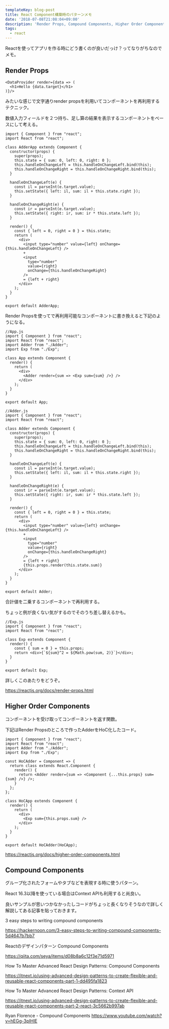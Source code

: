 ```yaml
---
templateKey: blog-post
title: React Component構築時のパターンメモ
date: '2018-07-08T21:08:04+09:00'
description: 'Render Props, Compound Components, Higher Order Components'
tags:
  - react
---
```

Reactを使ってアプリを作る時にどう書くのが良いだっけ？ってなりがちなのでメモ。

## Render Props

```es6
<DataProvider render={data => (
  <h1>Hello {data.target}</h1>
)}/>
```

みたいな感じで文字通りrender propsを利用いてコンポーネントを再利用するテクニック。

数値入力フィールドを２つ持ち、足し算の結果を表示するコンポーネントをベースにして考える。

```es6
import { Component } from "react";
import React from "react";

class AdderApp extends Component {
  constructor(props) {
    super(props);
    this.state = { sum: 0, left: 0, right: 0 };
    this.handleOnChangeLeft = this.handleOnChangeLeft.bind(this);
    this.handleOnChangeRight = this.handleOnChangeRight.bind(this);
  }

  handleOnChangeLeft(e) {
    const il = parseInt(e.target.value);
    this.setState({ left: il, sum: il + this.state.right });
  }

  handleOnChangeRight(e) {
    const ir = parseInt(e.target.value);
    this.setState({ right: ir, sum: ir * this.state.left });
  }

  render() {
    const { left = 0, right = 0 } = this.state;
    return (
      <div>
        <input type="number" value={left} onChange={this.handleOnChangeLeft} />
        +
        <input
          type="number"
          value={right}
          onChange={this.handleOnChangeRight}
        />
        = {left + right}
      </div>
    );
  }
}

export default AdderApp;

```

Render Propsを使ってで再利用可能なコンポーネントに書き換えると下記のようになる。

```es6
//App.js
import { Component } from "react";
import React from "react";
import Adder from "./Adder";
import Exp from "./Exp";

class App extends Component {
  render() {
    return (
      <div>
        <Adder render={sum => <Exp sum={sum} />} />
      </div>
    );
  }
}

export default App;
```

```es6
//Adder.js
import { Component } from "react";
import React from "react";

class Adder extends Component {
  constructor(props) {
    super(props);
    this.state = { sum: 0, left: 0, right: 0 };
    this.handleOnChangeLeft = this.handleOnChangeLeft.bind(this);
    this.handleOnChangeRight = this.handleOnChangeRight.bind(this);
  }

  handleOnChangeLeft(e) {
    const il = parseInt(e.target.value);
    this.setState({ left: il, sum: il + this.state.right });
  }

  handleOnChangeRight(e) {
    const ir = parseInt(e.target.value);
    this.setState({ right: ir, sum: ir * this.state.left });
  }

  render() {
    const { left = 0, right = 0 } = this.state;
    return (
      <div>
        <input type="number" value={left} onChange={this.handleOnChangeLeft} />
        +
        <input
          type="number"
          value={right}
          onChange={this.handleOnChangeRight}
        />
        = {left + right}
        {this.props.render(this.state.sum)}
      </div>
    );
  }
}

export default Adder;
```

合計値を二乗するコンポーネントで再利用する。

ちょっと例が良くない気がするのでそのうち差し替えるかも。

```es6
//Exp.js
import { Component } from "react";
import React from "react";

class Exp extends Component {
  render() {
    const { sum = 0 } = this.props;
    return <div>{`${sum}^2 = ${Math.pow(sum, 2)}`}</div>;
  }
}

export default Exp;
```

詳しくこのあたりをどうぞ。

<https://reactjs.org/docs/render-props.html>

## 

## Higher Order Components

コンポーネントを受け取ってコンポーネントを返す関数。

下記はRender Propsのところで作ったAdderをHoC化したコード。

```es6
import { Component } from "react";
import React from "react";
import Adder from "./Adder";
import Exp from "./Exp";

const HoCAdder = Component => {
  return class extends React.Component {
    render() {
      return <Adder render={sum => <Component {...this.props} sum={sum} />} />;
    }
  };
};

class HoCApp extends Component {
  render() {
    return (
      <div>
        <Exp sum={this.props.sum} />
      </div>
    );
  }
}

export default HoCAdder(HoCApp);
```

<https://reactjs.org/docs/higher-order-components.html>

## Compound Components

グループ化されたフォームやタブなどを表現する時に使うパターン。

React 16.3以降を使っている場合はContext APIも利用すると尚良い。

良いサンプルが思いつかなかったしコードがちょっと長くなりそうなので詳しく解説してある記事を貼っておきます。

3 easy steps to writing compound components

<https://hackernoon.com/3-easy-steps-to-writing-compound-components-5d4647b7bb7>

Reactのデザインパターン Compound Components

<https://qiita.com/seya/items/d08b8a6c12f3e71d5971>

How To Master Advanced React Design Patterns: Compound Components

<https://itnext.io/using-advanced-design-patterns-to-create-flexible-and-reusable-react-components-part-1-dd495fa1823>

How To Master Advanced React Design Patterns: Context API

<https://itnext.io/using-advanced-design-patterns-to-create-flexible-and-reusable-react-components-part-2-react-3c5662b997ab>

Ryan Florence - Compound Components
<https://www.youtube.com/watch?v=hEGg-3pIHlE>
